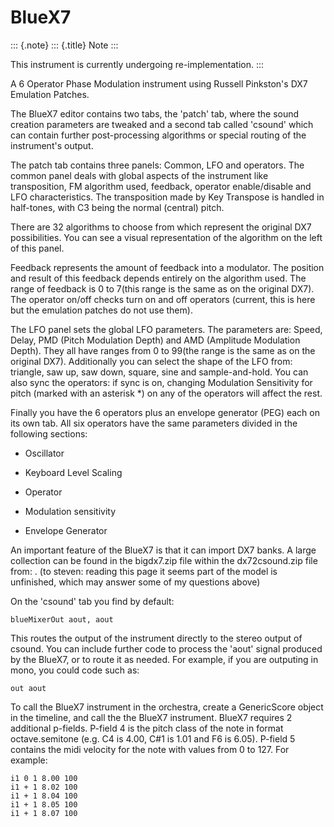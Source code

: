 BlueX7 
======

::: {.note}
::: {.title}
Note
:::

This instrument is currently undergoing re-implementation.
:::

A 6 Operator Phase Modulation instrument using Russell Pinkston's DX7
Emulation Patches.

The BlueX7 editor contains two tabs, the 'patch' tab, where the sound
creation parameters are tweaked and a second tab called 'csound' which
can contain further post-processing algorithms or special routing of the
instrument's output.

The patch tab contains three panels: Common, LFO and operators. The
common panel deals with global aspects of the instrument like
transposition, FM algorithm used, feedback, operator enable/disable and
LFO characteristics. The transposition made by Key Transpose is handled
in half-tones, with C3 being the normal (central) pitch.

There are 32 algorithms to choose from which represent the original DX7
possibilities. You can see a visual representation of the algorithm on
the left of this panel.

Feedback represents the amount of feedback into a modulator. The
position and result of this feedback depends entirely on the algorithm
used. The range of feedback is 0 to 7(this range is the same as on the
original DX7). The operator on/off checks turn on and off operators
(current, this is here but the emulation patches do not use them).

The LFO panel sets the global LFO parameters. The parameters are: Speed,
Delay, PMD (Pitch Modulation Depth) and AMD (Amplitude Modulation
Depth). They all have ranges from 0 to 99(the range is the same as on
the original DX7). Additionally you can select the shape of the LFO
from: triangle, saw up, saw down, square, sine and sample-and-hold. You
can also sync the operators: if sync is on, changing Modulation
Sensitivity for pitch (marked with an asterisk \*) on any of the
operators will affect the rest.

Finally you have the 6 operators plus an envelope generator (PEG) each
on its own tab. All six operators have the same parameters divided in
the following sections:

-   Oscillator

-   Keyboard Level Scaling

-   Operator

-   Modulation sensitivity

-   Envelope Generator

An important feature of the BlueX7 is that it can import DX7 banks. A
large collection can be found in the bigdx7.zip file within the
dx72csound.zip file from: [](http://www.parnasse.com/dx72csnd.shtml).
(to steven: reading this page it seems part of the model is unfinished,
which may answer some of my questions above)

On the 'csound' tab you find by default:

    blueMixerOut aout, aout

This routes the output of the instrument directly to the stereo output
of csound. You can include further code to process the 'aout' signal
produced by the BlueX7, or to route it as needed. For example, if you
are outputing in mono, you could code such as:

    out aout

To call the BlueX7 instrument in the orchestra, create a GenericScore
object in the timeline, and call the the BlueX7 instrument. BlueX7
requires 2 additional p-fields. P-field 4 is the pitch class of the note
in format octave.semitone (e.g. C4 is 4.00, C\#1 is 1.01 and F6 is
6.05). P-field 5 contains the midi velocity for the note with values
from 0 to 127. For example:

    i1 0 1 8.00 100
    i1 + 1 8.02 100
    i1 + 1 8.04 100
    i1 + 1 8.05 100
    i1 + 1 8.07 100

